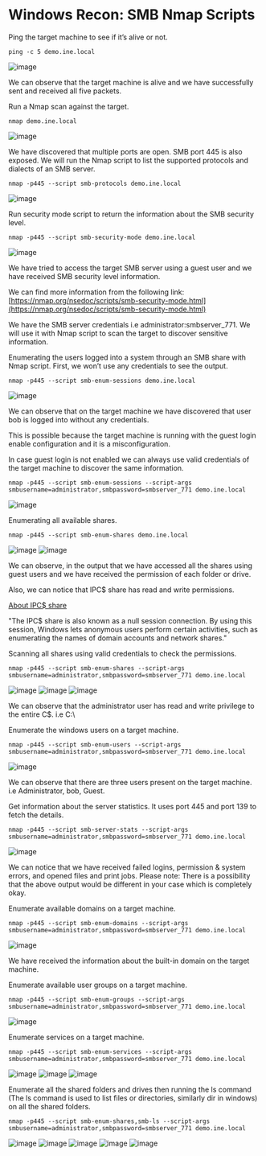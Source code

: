 # Windows Recon: SMB Nmap Scripts
Ping the target machine to see if it’s alive or not.
```
ping -c 5 demo.ine.local
```

![image](https://github.com/user-attachments/assets/53f8ae4e-9cee-4852-90d2-cfc0261bb0ec)

We can observe that the target machine is alive and we have successfully sent and received all five packets.

Run a Nmap scan against the target.
```
nmap demo.ine.local
```
![image](https://github.com/user-attachments/assets/82bfa8f5-cc97-42a9-a0e2-279e92504156)

We have discovered that multiple ports are open. SMB port 445 is also exposed. We will run the Nmap script to list the supported protocols and dialects of an SMB server.
```
nmap -p445 --script smb-protocols demo.ine.local
```
![image](https://github.com/user-attachments/assets/faa612f7-1907-4a56-ba1c-a1195481355e)

Run security mode script to return the information about the SMB security level.
```
nmap -p445 --script smb-security-mode demo.ine.local
```
![image](https://github.com/user-attachments/assets/cfc08ce8-23c6-4939-b2b5-741c4c7069de)

We have tried to access the target SMB server using a guest user and we have received SMB security level information.

We can find more information from the following link: [https://nmap.org/nsedoc/scripts/smb-security-mode.html](https://nmap.org/nsedoc/scripts/smb-security-mode.html)

We have the SMB server credentials i.e administrator:smbserver_771. We will use it with Nmap script to scan the target to discover sensitive information.

Enumerating the users logged into a system through an SMB share with Nmap script. First, we won’t use any credentials to see the output.
```
nmap -p445 --script smb-enum-sessions demo.ine.local
```
![image](https://github.com/user-attachments/assets/32345913-74b9-4655-9593-f61540abab69)

We can observe that on the target machine we have discovered that user bob is logged into without any credentials.

This is possible because the target machine is running with the guest login enable configuration and it is a misconfiguration.

In case guest login is not enabled we can always use valid credentials of the target machine to discover the same information.

```
nmap -p445 --script smb-enum-sessions --script-args smbusername=administrator,smbpassword=smbserver_771 demo.ine.local
```
![image](https://github.com/user-attachments/assets/0060c573-40b0-4289-a1de-8b1aa198fba0)

Enumerating all available shares.
```
nmap -p445 --script smb-enum-shares demo.ine.local
```
![image](https://github.com/user-attachments/assets/67fafb52-d363-4b93-8293-764ca7ef5ccd)
![image](https://github.com/user-attachments/assets/ad9fa67b-c259-4e21-baef-80fc434f7848)

We can observe, in the output that we have accessed all the shares using guest users and we have received the permission of each folder or drive.

Also, we can notice that IPC$ share has read and write permissions.

[About IPC$ share](https://docs.microsoft.com/en-us/troubleshoot/windows-server/networking/inter-process-communication-share-null-session)

"The IPC$ share is also known as a null session connection. By using this session, Windows lets anonymous users perform certain activities, such as enumerating the names of domain accounts and network shares."

Scanning all shares using valid credentials to check the permissions.
```
nmap -p445 --script smb-enum-shares --script-args smbusername=administrator,smbpassword=smbserver_771 demo.ine.local
```
![image](https://github.com/user-attachments/assets/9b952d2a-de91-4603-9513-2ff6b9a72739)
![image](https://github.com/user-attachments/assets/a9c3b201-9992-4d74-8b29-328fd856e80d)
![image](https://github.com/user-attachments/assets/0bbcde34-8fd5-4a87-82e7-9e71062ff188)

We can observe that the administrator user has read and write privilege to the entire C$. i.e C:\

Enumerate the windows users on a target machine.
```
nmap -p445 --script smb-enum-users --script-args smbusername=administrator,smbpassword=smbserver_771 demo.ine.local
```

![image](https://github.com/user-attachments/assets/ec5f2963-0729-490e-b8bd-de56a0a06653)

We can observe that there are three users present on the target machine. i.e Administrator, bob, Guest.

Get information about the server statistics. It uses port 445 and port 139 to fetch the details.
```
nmap -p445 --script smb-server-stats --script-args smbusername=administrator,smbpassword=smbserver_771 demo.ine.local
```
![image](https://github.com/user-attachments/assets/51a66c13-f1d9-4635-863b-85758b95bcbd)

We can notice that we have received failed logins, permission & system errors, and opened files and print jobs.
Please note: There is a possibility that the above output would be different in your case which is completely okay.

Enumerate available domains on a target machine.
```
nmap -p445 --script smb-enum-domains --script-args smbusername=administrator,smbpassword=smbserver_771 demo.ine.local
```
![image](https://github.com/user-attachments/assets/8f0b6e53-5346-4c6c-83a3-dd41af844990)

We have received the information about the built-in domain on the target machine.

Enumerate available user groups on a target machine.
```
nmap -p445 --script smb-enum-groups --script-args smbusername=administrator,smbpassword=smbserver_771 demo.ine.local
```
![image](https://github.com/user-attachments/assets/01c2e314-401a-4d1d-ac64-21fed92245bc)


Enumerate services on a target machine.
```
nmap -p445 --script smb-enum-services --script-args smbusername=administrator,smbpassword=smbserver_771 demo.ine.local
```
![image](https://github.com/user-attachments/assets/dc87f55a-2fd2-4176-ab04-958ed741a610)
![image](https://github.com/user-attachments/assets/7e8081d6-bf58-4499-8f0b-dac32b57a3be)
![image](https://github.com/user-attachments/assets/8f56fe2b-7ff7-4fd5-892f-ffaf1bc93f40)

Enumerate all the shared folders and drives then running the ls command (The ls command is used to list files or directories, similarly dir in windows) on all the shared folders.
```
nmap -p445 --script smb-enum-shares,smb-ls --script-args smbusername=administrator,smbpassword=smbserver_771 demo.ine.local
```
![image](https://github.com/user-attachments/assets/e5bd9b85-bf15-4fbd-96dd-b8a01639dcee)
![image](https://github.com/user-attachments/assets/6cb915f0-ad1b-438a-b07f-eeec78c0fee7)
![image](https://github.com/user-attachments/assets/7d7260ab-e7d0-4e69-b666-dbdbda359778)
![image](https://github.com/user-attachments/assets/abb1a8b6-3a50-4ff8-af5a-4520eafb8b53)
![image](https://github.com/user-attachments/assets/09cfddf3-4c53-4d6b-95f2-fffb0d88fb25)






